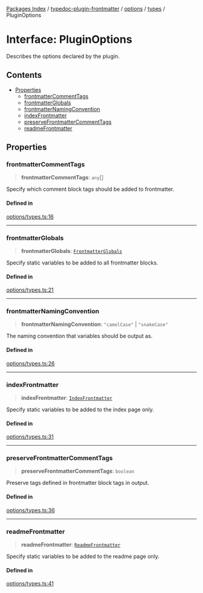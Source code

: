[Packages Index](../../../../../README.md) / [typedoc-plugin-frontmatter](../../../../README.md) / [options](../../../README.md) / [types](../README.md) / PluginOptions

# Interface: PluginOptions

Describes the options declared by the plugin.

## Contents

* [Properties](#properties)
  * [frontmatterCommentTags](#frontmattercommenttags)
  * [frontmatterGlobals](#frontmatterglobals)
  * [frontmatterNamingConvention](#frontmatternamingconvention)
  * [indexFrontmatter](#indexfrontmatter)
  * [preserveFrontmatterCommentTags](#preservefrontmattercommenttags)
  * [readmeFrontmatter](#readmefrontmatter)

## Properties

### frontmatterCommentTags

> **frontmatterCommentTags**: `any`\[]

Specify which comment block tags should be added to frontmatter.

#### Defined in

[options/types.ts:16](https://github.com/typedoc2md/typedoc-plugin-markdown/blob/ca82c8abd3682b5495f6a7750ba0ce30ff4e4f1e/packages/typedoc-plugin-frontmatter/src/options/types.ts#L16)

***

### frontmatterGlobals

> **frontmatterGlobals**: [`FrontmatterGlobals`](FrontmatterGlobals.md)

Specify static variables to be added to all frontmatter blocks.

#### Defined in

[options/types.ts:21](https://github.com/typedoc2md/typedoc-plugin-markdown/blob/ca82c8abd3682b5495f6a7750ba0ce30ff4e4f1e/packages/typedoc-plugin-frontmatter/src/options/types.ts#L21)

***

### frontmatterNamingConvention

> **frontmatterNamingConvention**: `"camelCase"` | `"snakeCase"`

The naming convention that variables should be output as.

#### Defined in

[options/types.ts:26](https://github.com/typedoc2md/typedoc-plugin-markdown/blob/ca82c8abd3682b5495f6a7750ba0ce30ff4e4f1e/packages/typedoc-plugin-frontmatter/src/options/types.ts#L26)

***

### indexFrontmatter

> **indexFrontmatter**: [`IndexFrontmatter`](IndexFrontmatter.md)

Specify static variables to be added to the index page only.

#### Defined in

[options/types.ts:31](https://github.com/typedoc2md/typedoc-plugin-markdown/blob/ca82c8abd3682b5495f6a7750ba0ce30ff4e4f1e/packages/typedoc-plugin-frontmatter/src/options/types.ts#L31)

***

### preserveFrontmatterCommentTags

> **preserveFrontmatterCommentTags**: `boolean`

Preserve tags defined in frontmatter block tags in output.

#### Defined in

[options/types.ts:36](https://github.com/typedoc2md/typedoc-plugin-markdown/blob/ca82c8abd3682b5495f6a7750ba0ce30ff4e4f1e/packages/typedoc-plugin-frontmatter/src/options/types.ts#L36)

***

### readmeFrontmatter

> **readmeFrontmatter**: [`ReadmeFrontmatter`](ReadmeFrontmatter.md)

Specify static variables to be added to the readme page only.

#### Defined in

[options/types.ts:41](https://github.com/typedoc2md/typedoc-plugin-markdown/blob/ca82c8abd3682b5495f6a7750ba0ce30ff4e4f1e/packages/typedoc-plugin-frontmatter/src/options/types.ts#L41)
